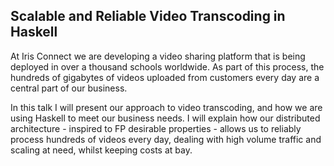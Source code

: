 ## Scalable and Reliable Video Transcoding in Haskell

At Iris Connect we are developing a video sharing platform that is
being deployed in over a thousand schools worldwide. As part of this process,
the hundreds of gigabytes of videos uploaded from customers every day are
a central part of our business.

In this talk I will present our approach to video transcoding, and how we are
using Haskell to meet our business needs. I will explain how our distributed
architecture - inspired to FP desirable properties - allows
us to reliably process hundreds of videos every day, dealing with high volume traffic
and scaling at need, whilst keeping costs at bay.
